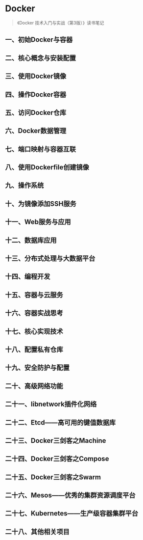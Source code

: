 # Docker

> 《Docker 技术入门与实战（第3版）》读书笔记

## 一、初始Docker与容器

## 二、核心概念与安装配置

## 三、使用Docker镜像

## 四、操作Docker容器

##  五、访问Docker仓库

## 六、Docker数据管理

## 七、端口映射与容器互联

## 八、使用Dockerfile创建镜像

## 九、操作系统

## 十、为镜像添加SSH服务

## 十一、Web服务与应用

## 十二、数据库应用

## 十三、分布式处理与大数据平台

## 十四、编程开发

## 十五、容器与云服务

## 十六、容器实战思考

## 十七、核心实现技术

## 十八、配置私有仓库

## 十九、安全防护与配置

## 二十、高级网络功能

## 二十一、libnetwork插件化网络

## 二十二、Etcd——高可用的键值数据库

## 二十三、Docker三剑客之Machine

## 二十四、Docker三剑客之Compose

## 二十五、Docker三剑客之Swarm

## 二十六、Mesos——优秀的集群资源调度平台

## 二十七、Kubernetes——生产级容器集群平台

## 二十八、其他相关项目